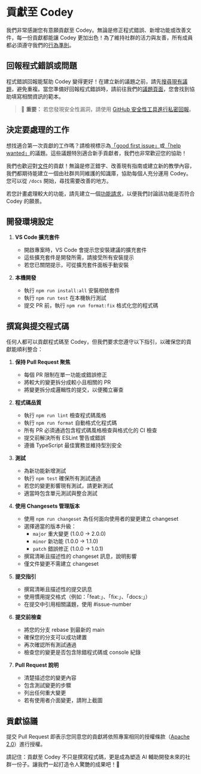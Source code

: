 # 貢獻至 Codey

我們非常感謝您有意願貢獻至 Codey。無論是修正程式錯誤、新增功能或改善文件，每一份貢獻都能讓 Codey 更加出色！為了維持社群的活力與友善，所有成員都必須遵守我們的[行為準則](CODE_OF_CONDUCT.md)。

## 回報程式錯誤或問題

程式錯誤回報能幫助 Codey 變得更好！在建立新的議題之前，請先[搜尋現有議題](https://github.com/codey/codey/issues)，避免重複。當您準備好回報程式錯誤時，請前往我們的[議題頁面](https://github.com/codey/codey/issues/new/choose)，您會找到協助填寫相關資訊的範本。

<blockquote class='warning-note'>
    🔐 <b>重要：</b> 若您發現安全性漏洞，請使用 <a href="https://github.com/codey/codey/security/advisories/new">GitHub 安全性工具進行私密回報</a>。
</blockquote>

## 決定要處理的工作

想找適合第一次貢獻的工作嗎？請檢視標示為[「good first issue」](https://github.com/codey/codey/labels/good%20first%20issue)或[「help wanted」](https://github.com/codey/codey/labels/help%20wanted)的議題。這些議題特別適合新手貢獻者，我們也非常歡迎您的協助！

我們也歡迎對[文件](https://github.com/codey/codey/tree/main/docs)的貢獻！無論是修正錯字、改善現有指南或建立新的教學內容，我們都期待能建立一個由社群共同維護的知識庫，協助每個人充分運用 Codey。您可以從 `/docs` 開始，尋找需要改善的地方。

若您計畫處理較大的功能，請先建立一個[功能請求](https://github.com/codey/codey/discussions/categories/feature-requests?discussions_q=is%3Aopen+category%3A%22Feature+Requests%22+sort%3Atop)，以便我們討論該功能是否符合 Codey 的願景。

## 開發環境設定

1. **VS Code 擴充套件**
    - 開啟專案時，VS Code 會提示您安裝建議的擴充套件
    - 這些擴充套件是開發所需，請接受所有安裝提示
    - 若您已關閉提示，可從擴充套件面板手動安裝

2. **本機開發**
    - 執行 `npm run install:all` 安裝相依套件
    - 執行 `npm run test` 在本機執行測試
    - 提交 PR 前，執行 `npm run format:fix` 格式化您的程式碼

## 撰寫與提交程式碼

任何人都可以貢獻程式碼至 Codey，但我們要求您遵守以下指引，以確保您的貢獻能順利整合：

1. **保持 Pull Request 聚焦**
    - 每個 PR 限制在單一功能或錯誤修正
    - 將較大的變更拆分成較小且相關的 PR
    - 將變更拆分成邏輯性的提交，以便獨立審查

2. **程式碼品質**
    - 執行 `npm run lint` 檢查程式碼風格
    - 執行 `npm run format` 自動格式化程式碼
    - 所有 PR 必須通過包含程式碼風格檢查與格式化的 CI 檢查
    - 提交前解決所有 ESLint 警告或錯誤
    - 遵循 TypeScript 最佳實務並維持型別安全

3. **測試**
    - 為新功能新增測試
    - 執行 `npm test` 確保所有測試通過
    - 若您的變更影響現有測試，請更新測試
    - 適當時包含單元測試與整合測試

4. **使用 Changesets 管理版本**
    - 使用 `npm run changeset` 為任何面向使用者的變更建立 changeset
    - 選擇適當的版本升級：
        - `major` 重大變更 (1.0.0 → 2.0.0)
        - `minor` 新功能 (1.0.0 → 1.1.0)
        - `patch` 錯誤修正 (1.0.0 → 1.0.1)
    - 撰寫清晰且描述性的 changeset 訊息，說明影響
    - 僅文件變更不需建立 changeset

5. **提交指引**
    - 撰寫清晰且描述性的提交訊息
    - 使用慣用提交格式（例如：「feat:」、「fix:」、「docs:」）
    - 在提交中引用相關議題，使用 #issue-number

6. **提交前檢查**
    - 將您的分支 rebase 到最新的 main
    - 確保您的分支可以成功建置
    - 再次確認所有測試通過
    - 檢查您的變更是否包含除錯程式碼或 console 紀錄

7. **Pull Request 說明**
    - 清楚描述您的變更內容
    - 包含測試變更的步驟
    - 列出任何重大變更
    - 若有使用者介面變更，請附上截圖

## 貢獻協議

提交 Pull Request 即表示您同意您的貢獻將依照專案相同的授權條款（[Apache 2.0](LICENSE)）進行授權。

請記住：貢獻至 Codey 不只是撰寫程式碼，更是成為塑造 AI 輔助開發未來的社群一份子。讓我們一起打造令人驚艷的成果吧！🚀
